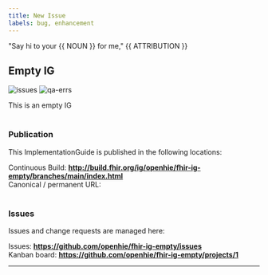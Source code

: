 ```yaml
---
title: New Issue
labels: bug, enhancement
---
```


<!--#
NOUN=mother
ATTRIBUTION=Mark Wahlberg
$-->

"Say hi to your {{ NOUN }} for me," {{ ATTRIBUTION }}

Empty IG
---
![issues](https://img.shields.io/github/issues/costateixeira/rules)
![qa-errs](https://img.shields.io/endpoint?url=https://raw.githubusercontent.com/costateixeira/rules/master/qa-errs.json)



This is an empty IG
<br> </br>
###
### Publication
This ImplementationGuide is published in the following locations:

Continuous Build: __http://build.fhir.org/ig/openhie/fhir-ig-empty/branches/main/index.html__  
Canonical / permanent URL: 
<br> </br>

### Issues
Issues and change requests are managed here:  

Issues:  __https://github.com/openhie/fhir-ig-empty/issues__  
Kanban board:  __https://github.com/openhie/fhir-ig-empty/projects/1__  

---
